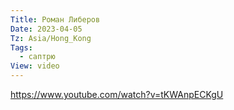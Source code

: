 ```yaml
---
Title: Роман Либеров
Date: 2023-04-05
Tz: Asia/Hong_Kong
Tags:
  - саптрю
View: video
---
```


https://www.youtube.com/watch?v=tKWAnpECKgU

